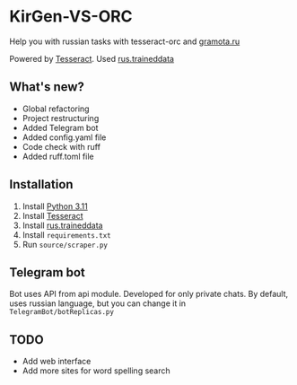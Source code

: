 # KirGen-VS-ORC
Help you with russian tasks with tesseract-orc and [gramota.ru](https://gramota.ru)

Powered by [Tesseract](https://tesseract-ocr.github.io).
Used [rus.traineddata](https://github.com/tesseract-ocr/tessdata/blob/main/rus.traineddata)

## What's new?
- Global refactoring
- Project restructuring
- Added Telegram bot
- Added config.yaml file
- Code check with ruff
- Added ruff.toml file

## Installation
1. Install [Python 3.11](https://www.python.org/downloads/)
2. Install [Tesseract](https://tesseract-ocr.github.io/tessdoc/Downloads.html)
3. Install [rus.traineddata](https://github.com/tesseract-ocr/tessdata/blob/main/rus.traineddata)
4. Install `requirements.txt`
5. Run `source/scraper.py`

## Telegram bot
Bot uses API from api module.
Developed for only private chats.
By default, uses russian language, but you can change it in `TelegramBot/botReplicas.py`

## TODO
- Add web interface
- Add more sites for word spelling search